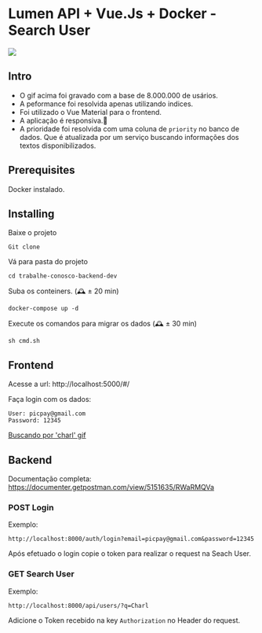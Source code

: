 
  # Lumen API + Vue.Js + Docker - Search User

  ![](https://dzwonsemrish7.cloudfront.net/items/0c062c2b400K173M2q1G/Screen%20Recording%202018-09-26%20at%2012.54%20AM.gif?v=47303fe3)

  ## Intro

  - O gif acima foi gravado com a base de 8.000.000 de usários.
  - A peformance foi resolvida apenas utilizando indices.
  - Foi utilizado o Vue Material para o frontend.
  - A aplicação é responsiva.📱
  - A prioridade foi resolvida com uma coluna de `priority` no banco de dados. Que é atualizada por um serviço buscando informações dos textos disponibilizados.

  ## Prerequisites

  Docker instalado.


  ## Installing

  Baixe o projeto

  ```
  Git clone 
  ```

  Vá para pasta do projeto

  ```
  cd trabalhe-conosco-backend-dev
  ```

  Suba os conteiners. (🕰 ± 20 min)

  ```
  docker-compose up -d
  ```

  Execute os comandos para migrar os dados (🕰 ± 30 min)

  ```
  sh cmd.sh
  ```

  ## Frontend

  Acesse a url: http://localhost:5000/#/

  Faça login com os dados:

  ```
  User: picpay@gmail.com
  Password: 12345
  ```

  [Buscando por 'charl' gif](https://dzwonsemrish7.cloudfront.net/items/230C0s0F0U3G1M1J2q15/Screen%20Recording%202018-09-26%20at%2001.00%20AM.gif?v=3ce63476)

  ## Backend

  Documentação completa:
  https://documenter.getpostman.com/view/5151635/RWaRMQVa

  ### POST Login

  Exemplo:
  ```
  http://localhost:8000/auth/login?email=picpay@gmail.com&password=12345
  ```

  Após efetuado o login copie o token para realizar o request na Seach User.

  ### GET Search User

  Exemplo:
  ```
  http://localhost:8000/api/users/?q=Charl
  ```

  Adicione o Token recebido na key `Authorization` no Header do request.



